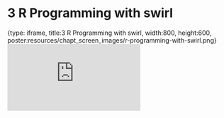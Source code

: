 # 3 R Programming with swirl
 
{type: iframe, title:3 R Programming with swirl, width:800, height:600, poster:resources/chapt_screen_images/r-programming-with-swirl.png}
![](https://jhudatascience.org/GDSCN_Book_swirl/no_toc/r-programming-with-swirl.html)
 

 
